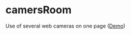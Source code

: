 camersRoom
==========

Use of several web cameras on one page ([Demo](http://angular.demosite.pro/camersroom/))
